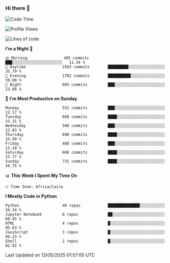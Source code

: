 ### Hi there 👋

<!--
**AMR-KELEG/AMR-KELEG** is a ✨ _special_ ✨ repository because its `README.md` (this file) appears on your GitHub profile.

Here are some ideas to get you started:

- 🔭 I’m currently working on ...
- 🌱 I’m currently learning ...
- 👯 I’m looking to collaborate on ...
- 🤔 I’m looking for help with ...
- 💬 Ask me about ...
- 📫 How to reach me: ...
- 😄 Pronouns: ...
- ⚡ Fun fact: ...
-->

<!--START_SECTION:waka-->
![Code Time](http://img.shields.io/badge/Code%20Time-0%20secs-blue)

![Profile Views](http://img.shields.io/badge/Profile%20Views-0-blue)

![Lines of code](https://img.shields.io/badge/From%20Hello%20World%20I%27ve%20Written-25.7%20million%20lines%20of%20code-blue)

**I'm a Night 🦉** 

```text
🌞 Morning                495 commits         ███░░░░░░░░░░░░░░░░░░░░░░   11.34 % 
🌆 Daytime                1562 commits        █████████░░░░░░░░░░░░░░░░   35.79 % 
🌃 Evening                1702 commits        ██████████░░░░░░░░░░░░░░░   39.00 % 
🌙 Night                  605 commits         ███░░░░░░░░░░░░░░░░░░░░░░   13.86 % 
```
📅 **I'm Most Productive on Sunday** 

```text
Monday                   531 commits         ███░░░░░░░░░░░░░░░░░░░░░░   12.17 % 
Tuesday                  668 commits         ████░░░░░░░░░░░░░░░░░░░░░   15.31 % 
Wednesday                560 commits         ███░░░░░░░░░░░░░░░░░░░░░░   12.83 % 
Thursday                 698 commits         ████░░░░░░░░░░░░░░░░░░░░░   15.99 % 
Friday                   488 commits         ███░░░░░░░░░░░░░░░░░░░░░░   11.18 % 
Saturday                 688 commits         ████░░░░░░░░░░░░░░░░░░░░░   15.77 % 
Sunday                   731 commits         ████░░░░░░░░░░░░░░░░░░░░░   16.75 % 
```


📊 **This Week I Spent My Time On** 

```text
🕑︎ Time Zone: Africa/Cairo
```

**I Mostly Code in Python** 

```text
Python                   40 repos            ██████████████░░░░░░░░░░░   56.34 % 
Jupyter Notebook         6 repos             ██░░░░░░░░░░░░░░░░░░░░░░░   08.45 % 
HTML                     4 repos             █░░░░░░░░░░░░░░░░░░░░░░░░   05.63 % 
JavaScript               3 repos             █░░░░░░░░░░░░░░░░░░░░░░░░   04.23 % 
Shell                    2 repos             █░░░░░░░░░░░░░░░░░░░░░░░░   02.82 % 
```




 Last Updated on 13/05/2025 01:57:05 UTC
<!--END_SECTION:waka-->
